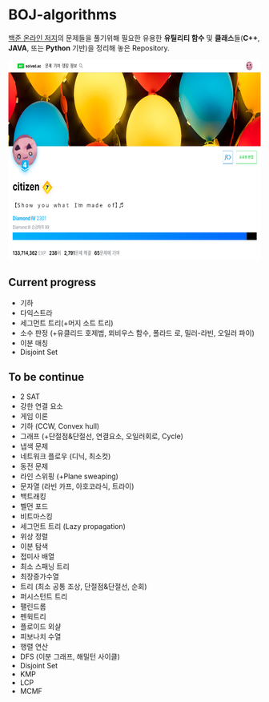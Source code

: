 # BOJ-algorithms

[백준 온라인 저지](https://www.acmicpc.net/)의 문제들을 풀기위해 필요한 유용한 **유틸리티 함수** 및 **클래스**들(**C++**, **JAVA**, 또는 **Python** 기반)을 정리해 놓은 Repository.

<p align="center"><img src="solved.png" width="750" height="400" /></p>

## Current progress
- 기하
- 다익스트라
- 세그먼트 트리(+머지 소트 트리)
- 소수 판정 (+유클리드 호제법, 뫼비우스 함수, 폴라드 로, 밀러-라빈, 오일러 파이)
- 이분 매칭
- Disjoint Set

## To be continue
- 2 SAT
- 강한 연결 요소
- 게임 이론
- 기하 (CCW, Convex hull)
- 그래프 (+단절점&단절선, 연결요소, 오일러회로, Cycle)
- 냅색 문제
- 네트워크 플로우 (디닉, 최소컷)
- 동전 문제
- 라인 스위핑 (+Plane sweaping)
- 문자열 (라빈 카프, 아호코라식, 트라이)
- 백트래킹
- 벨먼 포드
- 비트마스킹
- 세그먼트 트리 (Lazy propagation)
- 위상 정렬
- 이분 탐색
- 접미사 배열
- 최소 스패닝 트리
- 최장증가수열
- 트리 (최소 공통 조상, 단절점&단절선, 순회)
- 퍼시스턴트 트리
- 팰린드롬
- 펜윅트리
- 플로이드 외샬
- 피보나치 수열
- 행렬 연산
- DFS (이분 그래프, 해밀턴 사이클)
- Disjoint Set
- KMP
- LCP
- MCMF
